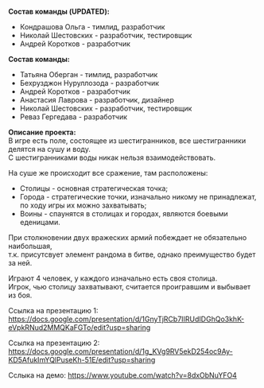 **Состав команды (UPDATED):** 
* Кондрашова Ольга - тимлид, разработчик
* Николай Шестовских - разработчик, тестировщик   
* Андрей Коротков - разработчик 

**Состав команды:**    
*  Татьяна Оберган - тимлид, разработчик  
*  Бехрузджон Нуруллозода - разработчик
*  Андрей Коротков - разработчик  
*  Анастасия Лаврова - разработчик, дизайнер  
*  Николай Шестовских - разработчик, тестировщик   
*  Реваз Гергедава - разработчик
  
**Описание проекта:**     
В игре есть поле, состоящее из шестигранников, все шестигранники делятся на сушу и воду.  
С шестигранниками воды никак нельзя взаимодействовать.   

На суше же происходит все сражение, там расположены:  
*  Столицы - основная стратегическая точка;  
*  Города - стратегические точки, изначально никому не принадлежат, по ходу игры их можно захватывать;    
*  Воины - спаунятся в столицах и городах, являются боевыми еденицами.

При столкновении двух вражеских армий побеждает не обязательно наибольшая,  
т.к. присутсвует элемент рандома в битве, однако преимущество будет за ней.  

Играют 4 человек, у каждого изначально есть своя столица.  
Игрок, чью столицу захватывают, считается проигравшим и выбывает из боя.   

Ссылка на презентацию 1: https://docs.google.com/presentation/d/1GnyTjRCb7IIRUdIDGhQo3khK-eVpkRNud2MMQKaFGTo/edit?usp=sharing  

Ссылка на презентацию 2: https://docs.google.com/presentation/d/1g_KVg9RV5ekD254oc9Ay-KD5AfukImYQlPuseKh-51E/edit?usp=sharing  

Сслыка на демо: https://www.youtube.com/watch?v=8dxObNuYFO4
  
